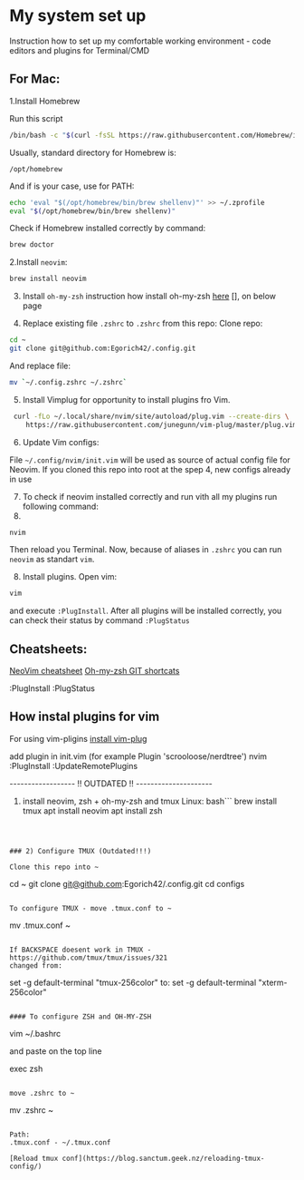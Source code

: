# My system set up

Instruction how to set up my comfortable working environment - code editors and plugins for Terminal/CMD

## For Mac:
1.Install Homebrew

Run this script 
```bash
/bin/bash -c "$(curl -fsSL https://raw.githubusercontent.com/Homebrew/install/HEAD/install.sh)"
```

Usually, standard directory for Homebrew is:

```
/opt/homebrew
```

And if is your case, use for PATH:

```bash
echo 'eval "$(/opt/homebrew/bin/brew shellenv)"' >> ~/.zprofile
eval "$(/opt/homebrew/bin/brew shellenv)"
```

Check if Homebrew installed correctly by command:
```bash
brew doctor
```

2.Install `neovim`:
```bash
brew install neovim 
```

3. Install `oh-my-zsh`
instruction how install oh-my-zsh [here](https://ohmyz.sh/) [], on below page

4. Replace existing file `.zshrc` to `.zshrc` from this repo:
Clone repo:
```bash
cd ~
git clone git@github.com:Egorich42/.config.git
```

And replace file:

```bash
mv `~/.config.zshrc ~/.zshrc`
```

5. Install Vimplug for opportunity to install plugins fro Vim.
```bash
 curl -fLo ~/.local/share/nvim/site/autoload/plug.vim --create-dirs \
    https://raw.githubusercontent.com/junegunn/vim-plug/master/plug.vim
```

6. Update Vim configs:

File `~/.config/nvim/init.vim` will be used as source of actual config file for Neovim. If you cloned this repo into root at the spep 4, new configs already in use

7.  To check if neovim installed correctly and run vith all my plugins run following command:
8.  
```bash
nvim
```

Then reload you Terminal. Now, because of aliases in `.zshrc` you can run `neovim` as standart `vim`.

8. Install plugins. Open vim:
```bash
vim
```
and execute `:PlugInstall`. After all plugins will be installed correctly, you can check their status by command `:PlugStatus`


## Cheatsheets:

[NeoVim cheatsheet](https://www.shortcutfoo.com/app/dojos/neovim/cheatsheet)
[Oh-my-zsh GIT shortcats](https://kapeli.com/cheat_sheets/Oh-My-Zsh_Git.docset/Contents/Resources/Documents/index)

:PlugInstall
:PlugStatus

## How instal plugins for vim

For using vim-pligins [install vim-plug](https://github.com/junegunn/vim-plug#installation)

add plugin in init.vim (for example Plugin 'scrooloose/nerdtree')
nvim
:PlugInstall
:UpdateRemotePlugins

------------------ !! OUTDATED !! ---------------------

1. install neovim, zsh + oh-my-zsh and tmux
Linux:
bash```
brew install tmux 
apt install neovim 
apt install zsh 
```



### 2) Configure TMUX (Outdated!!!)

Clone this repo into ~
```
cd ~
git clone git@github.com:Egorich42/.config.git
cd configs
```

To configure TMUX - move .tmux.conf to ~
```
mv .tmux.conf ~
```

If BACKSPACE doesent work in TMUX - https://github.com/tmux/tmux/issues/321
changed from:
```
set -g default-terminal "tmux-256color"
to:
set -g default-terminal "xterm-256color"
```

#### To configure ZSH and OH-MY-ZSH
```
vim ~/.bashrc

and paste on the top line

exec zsh
```

move .zshrc to ~
```
mv .zshrc ~
```

Path:
.tmux.conf - ~/.tmux.conf

[Reload tmux conf](https://blog.sanctum.geek.nz/reloading-tmux-config/)


